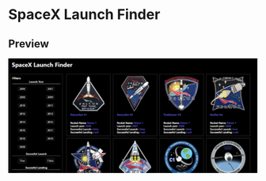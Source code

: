 # SpaceX Launch Finder

## Preview


<div style="text-align: center">
<img src="pic/spacex.PNG" />
</div>
